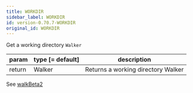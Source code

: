 ```yaml
---
title: WORKDIR
sidebar_label: WORKDIR
id: version-0.70.7-WORKDIR
original_id: WORKDIR
---
```


Get a working directory `Walker`

| param  | type [= default] | description                        |
| ------ | ---------------- | ---------------------------------- |
| return | Walker           | Returns a working directory Walker |

See [walkBeta2](./walkBeta2.md)

<script>
(function rewriteEditLink() {
  const el = document.querySelector('a.edit-page-link.button');
  if (el) {
    el.href = 'https://github.com/isomorphic-git/isomorphic-git/edit/main/src/commands/WORKDIR.js';
  }
})();
</script>